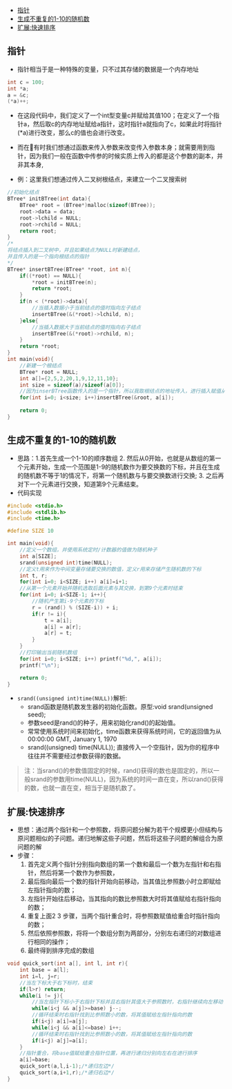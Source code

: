 - [指针](#%e6%8c%87%e9%92%88)
- [生成不重复的1-10的随机数](#%e7%94%9f%e6%88%90%e4%b8%8d%e9%87%8d%e5%a4%8d%e7%9a%841-10%e7%9a%84%e9%9a%8f%e6%9c%ba%e6%95%b0)
- [扩展:快速排序](#%e6%89%a9%e5%b1%95%e5%bf%ab%e9%80%9f%e6%8e%92%e5%ba%8f)

## 指针
- 指针相当于是一种特殊的变量，只不过其存储的数据是一个内存地址
```c
int c = 100;
int *a;
a = &c;
(*a)++;
```
- 在这段代码中，我们定义了一个int型变量c并赋给其值100；在定义了一个指针a，然后取c的内存地址赋给a指针，这时指针a就指向了c，如果此时将指针(*a)进行改变，那么c的值也会进行改变。

- 而在有时我们想通过函数来传入参数来改变传入参数本身；就需要用到指针，因为我们一般在函数中传参的时候实质上传入的都是这个参数的副本，并非其本身,
- 例：这里我们想通过传入二叉树根结点，来建立一个二叉搜索树
```c
//初始化结点
BTree* initBTree(int data){
    BTree* root = (BTree*)malloc(sizeof(BTree));
    root->data = data;
    root->lchild = NULL;
    root->rchild = NULL;
    return root;
}
/*
将结点插入到二叉树中，并且如果结点为NULL时新建结点，
并且传入的是一个指向根结点的指针
*/
BTree* insertBTree(BTree* *root, int n){
    if((*root) == NULL){
        *root = initBTree(n);
        return *root;
    }
    if(n < (*root)->data){
        //当插入数据小于当前结点的值时指向左子结点
        insertBTree(&(*root)->lchild, n);
    }else{
        //当插入数据大于当前结点的值时指向右子结点
        insertBTree(&(*root)->rchild, n);
    }
    return *root;
}
int main(void){
    //新建一个根结点
    BTree* root = NULL;
    int a[]={2,5,2,20,1,9,12,11,10};
    int size = sizeof(a)/sizeof(a[0]);
    //因为inserBTree函数传入的是一个指针，所以我取根结点的地址传入，进行插入赋值从而生成树
    for(int i=0; i<size; i++)insertBTree(&root, a[i]);
    
    return 0;
}
```


## 生成不重复的1-10的随机数
- 思路：1.首先生成一个1-10的顺序数组 2. 然后从0开始，也就是从数组的第一个元素开始，生成一个范围是1-9的随机数作为要交换数的下标，并且在生成的随机数不等于1的情况下，将第一个随机数与与要交换数进行交换; 3. 之后再对下一个元素进行交换，知道第9个元素结束。
- 代码实现
```c
#include <stdio.h>
#include <stdlib.h>
#include <time.h>

#define SIZE 10

int main(void){
    //定义一个数组，并使用系统定时/计数器的值做为随机种子
    int a[SIZE];
    srand(unsigned int)time(NULL);
    //定义t用来作为中间变量存储要交换的数值，定义r用来存储产生随机数的下标
    int t, r;
    for(int i=0; i<SIZE; i++) a[i]=i+1;
    //从第一个元素开始并随机选取后面元素与其交换，到第9个元素时结束
    for(int i=0; i<SIZE-1; i++){
        //随机产生第i-9个元素的下标
        r = (rand() % (SIZE-i)) + i;
        if(r != i){
            t = a[i];
            a[i] = a[r];
            a[r] = t;
        }
    }
    //打印输出当前随机数组
    for(int i=0; i<SIZE; i++) printf("%d,", a[i]);
    printf("\n");

    return 0;
}
```
- `srand((unsigned int)time(NULL))`解析:
  - srand函数是随机数发生器的初始化函数。原型:void srand(unsigned seed);
  - 参数seed是rand()的种子，用来初始化rand()的起始值。
  - 常常使用系统时间来初始化，time函数来获得系统时间，它的返回值为从 00:00:00 GMT, January 1, 1970
  - srand((unsigned) time(NULL)); 直接传入一个空指针，因为你的程序中往往并不需要经过参数获得的数据。
>注：当srand()的参数值固定的时候，rand()获得的数也是固定的，所以一般srand的参数用time(NULL)，因为系统的时间一直在变，所以rand()获得的数，也就一直在变，相当于是随机数了。

## 扩展:快速排序
- 思想：通过两个指针和一个参照数，将原问题分解为若干个规模更小但结构与原问题相似的子问题。递归地解这些子问题，然后将这些子问题的解组合为原问题的解
- 步骤：
  1. 首先定义两个指针分别指向数组的第一个数和最后一个数为左指针和右指针，然后将第一个数作为参照数，
  2. 最后指向最后一个数的指针开始向前移动，当其值比参照数小时立即赋给左指针指向的数；
  3. 左指针开始往后移动，当其指向的数比参照数大时将其值赋给右指针指向的数；
  4. 重复上面2 3 步骤，当两个指针重合时，将参照数赋值给重合时指针指向的数；
  5. 然后依照参照数，将将一个数组分割为两部分，分别左右递归的对数组进行相同的操作；
  6. 最终得到排序完成的数组
```c
void quick_sort(int a[], int l, int r){
    int base = a[l];
    int i=l, j=r;
    //当左下标大于右下标时，结束
    if(l>r) return;
    while(i != j){
        //当左指针下标小于右指针下标并且右指针其值大于参照数时，右指针继续向左移动
        while(i<j && a[j]>=base) j--;
        //循环结束时右指针找到比参照数小的数，将其值赋给左指针指向的数
        if(i<j) a[i]=a[j];
        while(i<j && a[i]<=base) i++;
        //循环结束时右指针找到比参照数小的数，将其值赋给左指针指向的数
        if(i<j) a[j]=a[i];
    }
    //指针重合，将base值赋给重合指针位置，再进行递归分别向左右在进行排序
    a[i]=base;
    quick_sort(a,l,i-1);/*递归左边*/
    quick_sort(a,i+1,r);/*递归右边*/
}
```